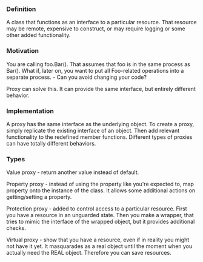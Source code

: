 ### Definition

A class that functions as an interface to a particular resource.
That resource may be remote, expensive to construct, or may require logging or some other added functionality.

### Motivation

You are calling foo.Bar().
That assumes that foo is in the same process as Bar().
What if, later on, you want to put all Foo-related operations into a separate process.
    - Can you avoid changing your code?

Proxy can solve this. It can provide the same interface, but entirely different behavior.

### Implementation

A proxy has the same interface as the underlying object.
To create a proxy, simply replicate the existing interface of an object.
Then add relevant functionality to the redefined member functions.
Different types of proxies can have totally different behaviors.

### Types

Value proxy - return another value instead of default.

Property proxy - instead of using the property like you're expected to, map property onto the instance of the class.
It allows some additional actions on getting/setting a property.

Protection proxy - added to control access to a particular resource. First you have a resource in an unguarded state.
Then you make a wrapper, that tries to mimic the interface of the wrapped object, but it provides additional checks.

Virtual proxy - show that you have a resource, even if in reality you might not have it yet.
It masquarades as a real object until the moment when you actually need the REAL object.
Therefore you can save resources.